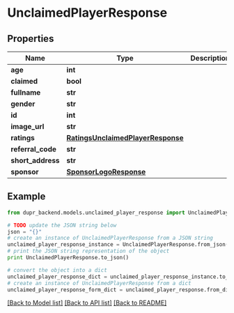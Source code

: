 # UnclaimedPlayerResponse


## Properties
Name | Type | Description | Notes
------------ | ------------- | ------------- | -------------
**age** | **int** |  | [optional] 
**claimed** | **bool** |  | 
**fullname** | **str** |  | 
**gender** | **str** |  | [optional] 
**id** | **int** |  | [optional] 
**image_url** | **str** |  | [optional] 
**ratings** | [**RatingsUnclaimedPlayerResponse**](RatingsUnclaimedPlayerResponse.md) |  | 
**referral_code** | **str** |  | [optional] 
**short_address** | **str** |  | [optional] 
**sponsor** | [**SponsorLogoResponse**](SponsorLogoResponse.md) |  | [optional] 

## Example

```python
from dupr_backend.models.unclaimed_player_response import UnclaimedPlayerResponse

# TODO update the JSON string below
json = "{}"
# create an instance of UnclaimedPlayerResponse from a JSON string
unclaimed_player_response_instance = UnclaimedPlayerResponse.from_json(json)
# print the JSON string representation of the object
print UnclaimedPlayerResponse.to_json()

# convert the object into a dict
unclaimed_player_response_dict = unclaimed_player_response_instance.to_dict()
# create an instance of UnclaimedPlayerResponse from a dict
unclaimed_player_response_form_dict = unclaimed_player_response.from_dict(unclaimed_player_response_dict)
```
[[Back to Model list]](../README.md#documentation-for-models) [[Back to API list]](../README.md#documentation-for-api-endpoints) [[Back to README]](../README.md)


